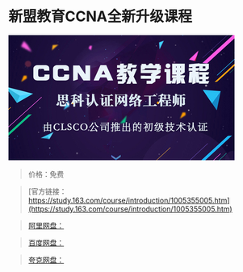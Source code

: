 # 新盟教育CCNA全新升级课程

![img](../../../assets/study163/free/8480e105-7b78-4661-9726-bb10faa2d534.jpg)

> 价格：免费

> [官方链接：https://study.163.com/course/introduction/1005355005.htm](https://study.163.com/course/introduction/1005355005.htm)

> [阿里网盘：]()

> [百度网盘：]()

> [夸克网盘：]()
